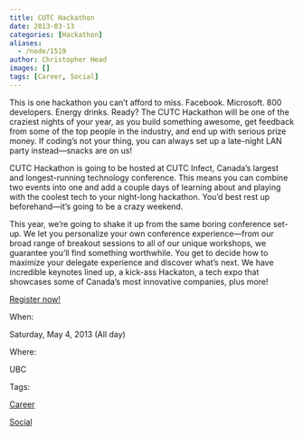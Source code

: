 ```yaml
---
title: CUTC Hackathon
date: 2013-03-13
categories: [Hackathon]
aliases:
  - /node/1519
author: Christopher Head
images: []
tags: [Career, Social]
---
```


This is one hackathon you can’t afford to miss. Facebook. Microsoft. 800 developers. Energy drinks. Ready? The CUTC Hackathon will be one of the craziest nights of your year, as you build something awesome, get feedback from some of the top people in the industry, and end up with serious prize money. If coding’s not your thing, you can always set up a late-night LAN party instead—snacks are on us!

CUTC Hackathon is going to be hosted at CUTC Infect, Canada’s largest and longest-running technology conference. This means you can combine two events into one and add a couple days of learning about and playing with the coolest tech to your night-long hackathon. You’d best rest up beforehand—it’s going to be a crazy weekend.

This year, we’re going to shake it up from the same boring conference set-up. We let you personalize your own conference experience—from our broad range of breakout sessions to all of our unique workshops, we guarantee you’ll find something worthwhile. You get to decide how to maximize your delegate experience and discover what’s next. We have incredible keynotes lined up, a kick-ass Hackaton, a tech expo that showcases some of Canada’s most innovative companies, plus more!

[Register now!](http://infect.cutc.ca)

When: 

Saturday, May 4, 2013 (All day)

Where: 

UBC

Tags: 

[Career](/career)

[Social](/social)
